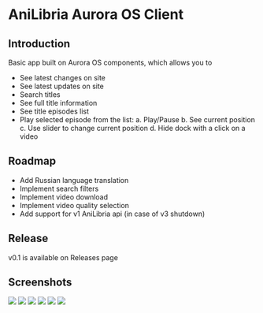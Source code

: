 # AniLibria Aurora OS Client

## Introduction
Basic app built on Aurora OS components, which allows you to
- See latest changes on site
- See latest updates on site
- Search titles
- See full title information
- See title episodes list
- Play selected episode from the list:
a. Play/Pause
b. See current position
c. Use slider to change current position
d. Hide dock with a click on a video

## Roadmap
- Add Russian language translation
- Implement search filters
- Implement video download
- Implement video quality selection
- Add support for v1 AniLibria api (in case of v3 shutdown)

## Release
v0.1 is available on Releases page

## Screenshots
![](screenshots/VirtualBox_AuroraOS-5.1.3.png)
![](screenshots/VirtualBox_AuroraOS-5.1.3_2.png)
![](screenshots/VirtualBox_AuroraOS-5.1.3_3.png)
![](screenshots/VirtualBox_AuroraOS-5.1.3_4.png)
![](screenshots/VirtualBox_AuroraOS-5.1.3_5.png)
![](screenshots/VirtualBox_AuroraOS-5.1.3_6.png)


